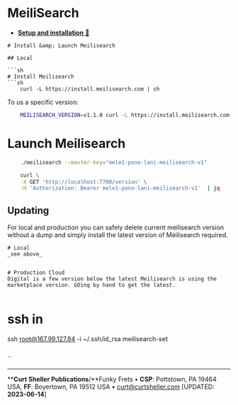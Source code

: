 # MeiliSearch

- [**Setup and installation** &#128279;](https://docs.meilisearch.com/learn/getting_started/quick_start.html)

```
# Install &amp; Launch Meilisearch

## Local

```sh
# Install Meilisearch
```sh
    curl -L https://install.meilisearch.com | sh
```

To us a specific version:

```sh
    MEILISEARCH_VERSION=v1.1.0 curl -L https://install.meilisearch.com | sh
```
# Launch Meilisearch
```sh
    ./meilisearch --master-key="mele1-pono-lani-meilisearch-v1"
```

```sh
    curl \
    -X GET 'http://localhost:7700/version' \
    -H 'Authorization: Bearer mele1-pono-lani-meilisearch-v1'  | jq
```

## Updating

 For local and production you can safely delete current meilisearch version without a dump and simply install the latest version of Meilisearch required.


 ```
# Local
_see above_


 # Production Cloud
 Digital is a few version below the latest Meilisearch is using the marketplace version. GOing by hand to get the latest.


```
# ssh in
ssh root@167.99.127.84 -i ~/.ssh/id_rsa
meilisearch-set
```

```
``


----
****Curt Sheller Publications**/**Funky Frets • **CSP**: Pottstown, PA 19464 USA, **FF**: Boyertown, PA 19512 USA • [curt@curtsheller.com](mailto:curt@curtsheller.com) [UPDATED: **2023-06-14**]
